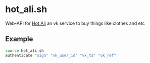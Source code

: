 # hot_ali.sh
Web-API for [Hot Ali](https://vk.com/hotali_app) an vk service to buy things like clothes and etc

## Example
```bash
source hot_ali.sh
authenticate "sign" "vk_user_id" "vk_ts" "vk_ref"
```
